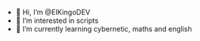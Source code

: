 - 👋 Hi, I’m @ElKingoDEV
- 👀 I’m interested in scripts
- 🌱 I’m currently learning cybernetic, maths and english

<!---
ElKingoDEV/ElKingoDEV is a ✨ special ✨ repository because its `README.md` (this file) appears on your GitHub profile.
You can click the Preview link to take a look at your changes.
--->
